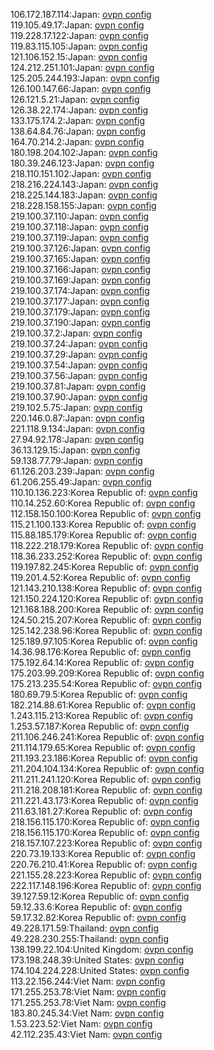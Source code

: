 106.172.187.114:Japan: [ovpn config](vpn/106_172_187_114.ovpn)  
119.105.49.17:Japan: [ovpn config](vpn/119_105_49_17.ovpn)  
119.228.17.122:Japan: [ovpn config](vpn/119_228_17_122.ovpn)  
119.83.115.105:Japan: [ovpn config](vpn/119_83_115_105.ovpn)  
121.106.152.15:Japan: [ovpn config](vpn/121_106_152_15.ovpn)  
124.212.251.101:Japan: [ovpn config](vpn/124_212_251_101.ovpn)  
125.205.244.193:Japan: [ovpn config](vpn/125_205_244_193.ovpn)  
126.100.147.66:Japan: [ovpn config](vpn/126_100_147_66.ovpn)  
126.121.5.21:Japan: [ovpn config](vpn/126_121_5_21.ovpn)  
126.38.22.174:Japan: [ovpn config](vpn/126_38_22_174.ovpn)  
133.175.174.2:Japan: [ovpn config](vpn/133_175_174_2.ovpn)  
138.64.84.76:Japan: [ovpn config](vpn/138_64_84_76.ovpn)  
164.70.214.2:Japan: [ovpn config](vpn/164_70_214_2.ovpn)  
180.198.204.102:Japan: [ovpn config](vpn/180_198_204_102.ovpn)  
180.39.246.123:Japan: [ovpn config](vpn/180_39_246_123.ovpn)  
218.110.151.102:Japan: [ovpn config](vpn/218_110_151_102.ovpn)  
218.216.224.143:Japan: [ovpn config](vpn/218_216_224_143.ovpn)  
218.225.144.183:Japan: [ovpn config](vpn/218_225_144_183.ovpn)  
218.228.158.155:Japan: [ovpn config](vpn/218_228_158_155.ovpn)  
219.100.37.110:Japan: [ovpn config](vpn/219_100_37_110.ovpn)  
219.100.37.118:Japan: [ovpn config](vpn/219_100_37_118.ovpn)  
219.100.37.119:Japan: [ovpn config](vpn/219_100_37_119.ovpn)  
219.100.37.126:Japan: [ovpn config](vpn/219_100_37_126.ovpn)  
219.100.37.165:Japan: [ovpn config](vpn/219_100_37_165.ovpn)  
219.100.37.166:Japan: [ovpn config](vpn/219_100_37_166.ovpn)  
219.100.37.169:Japan: [ovpn config](vpn/219_100_37_169.ovpn)  
219.100.37.174:Japan: [ovpn config](vpn/219_100_37_174.ovpn)  
219.100.37.177:Japan: [ovpn config](vpn/219_100_37_177.ovpn)  
219.100.37.179:Japan: [ovpn config](vpn/219_100_37_179.ovpn)  
219.100.37.190:Japan: [ovpn config](vpn/219_100_37_190.ovpn)  
219.100.37.2:Japan: [ovpn config](vpn/219_100_37_2.ovpn)  
219.100.37.24:Japan: [ovpn config](vpn/219_100_37_24.ovpn)  
219.100.37.29:Japan: [ovpn config](vpn/219_100_37_29.ovpn)  
219.100.37.54:Japan: [ovpn config](vpn/219_100_37_54.ovpn)  
219.100.37.56:Japan: [ovpn config](vpn/219_100_37_56.ovpn)  
219.100.37.81:Japan: [ovpn config](vpn/219_100_37_81.ovpn)  
219.100.37.90:Japan: [ovpn config](vpn/219_100_37_90.ovpn)  
219.102.5.75:Japan: [ovpn config](vpn/219_102_5_75.ovpn)  
220.146.0.87:Japan: [ovpn config](vpn/220_146_0_87.ovpn)  
221.118.9.134:Japan: [ovpn config](vpn/221_118_9_134.ovpn)  
27.94.92.178:Japan: [ovpn config](vpn/27_94_92_178.ovpn)  
36.13.129.15:Japan: [ovpn config](vpn/36_13_129_15.ovpn)  
59.138.77.79:Japan: [ovpn config](vpn/59_138_77_79.ovpn)  
61.126.203.239:Japan: [ovpn config](vpn/61_126_203_239.ovpn)  
61.206.255.49:Japan: [ovpn config](vpn/61_206_255_49.ovpn)  
110.10.136.223:Korea Republic of: [ovpn config](vpn/110_10_136_223.ovpn)  
110.14.252.60:Korea Republic of: [ovpn config](vpn/110_14_252_60.ovpn)  
112.158.150.100:Korea Republic of: [ovpn config](vpn/112_158_150_100.ovpn)  
115.21.100.133:Korea Republic of: [ovpn config](vpn/115_21_100_133.ovpn)  
115.88.185.179:Korea Republic of: [ovpn config](vpn/115_88_185_179.ovpn)  
118.222.218.179:Korea Republic of: [ovpn config](vpn/118_222_218_179.ovpn)  
118.36.233.252:Korea Republic of: [ovpn config](vpn/118_36_233_252.ovpn)  
119.197.82.245:Korea Republic of: [ovpn config](vpn/119_197_82_245.ovpn)  
119.201.4.52:Korea Republic of: [ovpn config](vpn/119_201_4_52.ovpn)  
121.143.210.138:Korea Republic of: [ovpn config](vpn/121_143_210_138.ovpn)  
121.150.224.120:Korea Republic of: [ovpn config](vpn/121_150_224_120.ovpn)  
121.168.188.200:Korea Republic of: [ovpn config](vpn/121_168_188_200.ovpn)  
124.50.215.207:Korea Republic of: [ovpn config](vpn/124_50_215_207.ovpn)  
125.142.238.96:Korea Republic of: [ovpn config](vpn/125_142_238_96.ovpn)  
125.189.97.105:Korea Republic of: [ovpn config](vpn/125_189_97_105.ovpn)  
14.36.98.176:Korea Republic of: [ovpn config](vpn/14_36_98_176.ovpn)  
175.192.64.14:Korea Republic of: [ovpn config](vpn/175_192_64_14.ovpn)  
175.203.99.209:Korea Republic of: [ovpn config](vpn/175_203_99_209.ovpn)  
175.213.235.54:Korea Republic of: [ovpn config](vpn/175_213_235_54.ovpn)  
180.69.79.5:Korea Republic of: [ovpn config](vpn/180_69_79_5.ovpn)  
182.214.88.61:Korea Republic of: [ovpn config](vpn/182_214_88_61.ovpn)  
1.243.115.213:Korea Republic of: [ovpn config](vpn/1_243_115_213.ovpn)  
1.253.57.187:Korea Republic of: [ovpn config](vpn/1_253_57_187.ovpn)  
211.106.246.241:Korea Republic of: [ovpn config](vpn/211_106_246_241.ovpn)  
211.114.179.65:Korea Republic of: [ovpn config](vpn/211_114_179_65.ovpn)  
211.193.23.186:Korea Republic of: [ovpn config](vpn/211_193_23_186.ovpn)  
211.204.104.134:Korea Republic of: [ovpn config](vpn/211_204_104_134.ovpn)  
211.211.241.120:Korea Republic of: [ovpn config](vpn/211_211_241_120.ovpn)  
211.218.208.181:Korea Republic of: [ovpn config](vpn/211_218_208_181.ovpn)  
211.221.43.173:Korea Republic of: [ovpn config](vpn/211_221_43_173.ovpn)  
211.63.181.27:Korea Republic of: [ovpn config](vpn/211_63_181_27.ovpn)  
218.156.115.170:Korea Republic of: [ovpn config](vpn/218_156_115_170.ovpn)  
218.156.115.170:Korea Republic of: [ovpn config](vpn/218_156_115_170.ovpn)  
218.157.107.223:Korea Republic of: [ovpn config](vpn/218_157_107_223.ovpn)  
220.73.19.133:Korea Republic of: [ovpn config](vpn/220_73_19_133.ovpn)  
220.76.210.41:Korea Republic of: [ovpn config](vpn/220_76_210_41.ovpn)  
221.155.28.223:Korea Republic of: [ovpn config](vpn/221_155_28_223.ovpn)  
222.117.148.196:Korea Republic of: [ovpn config](vpn/222_117_148_196.ovpn)  
39.127.59.12:Korea Republic of: [ovpn config](vpn/39_127_59_12.ovpn)  
59.12.33.6:Korea Republic of: [ovpn config](vpn/59_12_33_6.ovpn)  
59.17.32.82:Korea Republic of: [ovpn config](vpn/59_17_32_82.ovpn)  
49.228.171.59:Thailand: [ovpn config](vpn/49_228_171_59.ovpn)  
49.228.230.255:Thailand: [ovpn config](vpn/49_228_230_255.ovpn)  
138.199.22.104:United Kingdom: [ovpn config](vpn/138_199_22_104.ovpn)  
173.198.248.39:United States: [ovpn config](vpn/173_198_248_39.ovpn)  
174.104.224.228:United States: [ovpn config](vpn/174_104_224_228.ovpn)  
113.22.156.244:Viet Nam: [ovpn config](vpn/113_22_156_244.ovpn)  
171.255.253.78:Viet Nam: [ovpn config](vpn/171_255_253_78.ovpn)  
171.255.253.78:Viet Nam: [ovpn config](vpn/171_255_253_78.ovpn)  
183.80.245.34:Viet Nam: [ovpn config](vpn/183_80_245_34.ovpn)  
1.53.223.52:Viet Nam: [ovpn config](vpn/1_53_223_52.ovpn)  
42.112.235.43:Viet Nam: [ovpn config](vpn/42_112_235_43.ovpn)  
